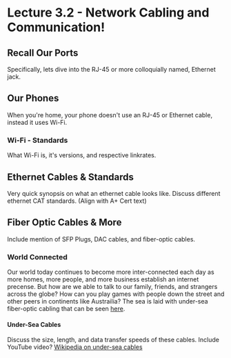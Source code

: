 # Lecture 3.2 - Network Cabling and Communication!

## Recall Our Ports
Specifically, lets dive into the RJ-45 or more colloquially named, Ethernet jack.

## Our Phones
When you're home, your phone doesn't use an RJ-45 or Ethernet cable, instead it uses Wi-Fi. 

### Wi-Fi - Standards
What Wi-Fi is, it's versions, and respective linkrates. 

## Ethernet Cables & Standards
Very quick synopsis on what an ethernet cable looks like.
Discuss different ethernet CAT standards. (Align with A+ Cert text)

## Fiber Optic Cables & More
Include mention of SFP Plugs, DAC cables, and fiber-optic cables. 

### World Connected
Our world today continues to become more inter-connected each day as more homes, more people, and more business establish an internet precense. But how are we able to talk to our family, friends, and strangers across the globe? How can you play games with people down the street and other peers in continents like Austrailia? The sea is laid with under-sea fiber-optic cabling that can be seen [here](https://www.submarinecablemap.com/). 

#### Under-Sea Cables
Discuss the size, length, and data transfer speeds of these cables. Include YouTube video? [Wikipedia on under-sea cables](https://en.wikipedia.org/wiki/Submarine_communications_cable)

